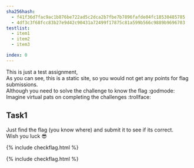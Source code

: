 ```yaml
---
sha256hash: 
  - f41f36d7fac9ac1b876be722ad5c2dca2b7fbe7b7896fafde04fc18530485785
  - 4df3c3f68fcc83b27e9d42c90431a72499f17875c81a599b566c9889b9696703
testlist:
  - item1
  - item2
  - item3

index: 0
---
```


This is just a test assignment,  
As you can see, this is a static site, so you would not get any points for flag submissions.  
Although you need to solve the challenge to know the flag :godmode:  
Imagine virtual pats on completing the challenges :trollface:  

## Task1
Just find the flag (you know where) and submit it to see if its correct.  
Wish you luck :sunglasses:  
<!-- inspect element rocks yo flag{congrats} -->

{% include checkflag.html %}

<!-- bla -->
{% include checkflag.html %}



